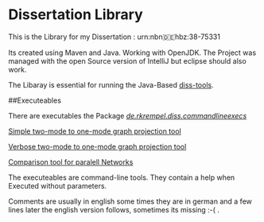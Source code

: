 # Dissertation Library

This is the Library for my Dissertation : urn:nbn:de:hbz:38-75331

Its created using Maven and Java. Working with OpenJDK. The Project was managed with the open Source version of IntelliJ but eclipse should also work.

The Libaray is essential for running the Java-Based [diss-tools](https://github.com/krempelra/disslibrary).

##Executeables

There are executables the Package [_de.rkrempel.diss.commandlineexecs_](src/main/java/de/rkrempel/diss/commandlineexecs/)

[Simple two-mode to one-mode graph projection tool](src/main/java/de/rkrempel/diss/commandlineexecs/InCooccOut.java)

[Verbose two-mode to one-mode graph projection tool](src/main/java/de/rkrempel/diss/commandlineexecs/InCoocOutMultiExport.java)

[Comparison tool for paralell Networks](src/main/java/de/rkrempel/diss/commandlineexecs/ParallelNets.java)

The executeables are command-line tools. They contain a help when Executed without parameters.

Comments are usually in english some times they are in german and a few lines later the english version follows, sometimes its missing :-( .

